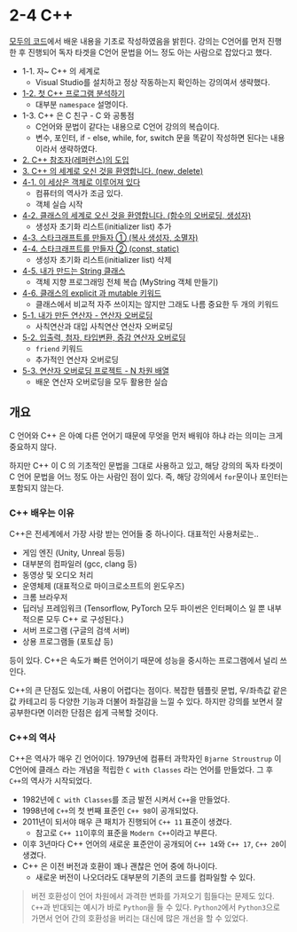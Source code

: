 # 2-4 C++

[모두의 코드](https://modoocode.com/135)에서 배운 내용을 기초로 작성하였음을 밝힌다. 강의는 C언어를 먼저 진행한 후 진행되어 독자 타겟을 C언어 문법을 어느 정도 아는 사람으로 잡았다고 했다.

- 1-1. 자~ C++ 의 세계로
  - Visual Studio를 설치하고 정상 작동하는지 확인하는 강의여서 생략했다.
- [1-2. 첫 C++ 프로그램 분석하기](./1-2.md)
  - 대부분 `namespace` 설명이다.
- 1-3. C++ 은 C 친구 - C 와 공통점
  - C언어와 문법이 같다는 내용으로 C언어 강의의 복습이다.
  - 변수, 포인터, if - else, while, for, switch 문을 똑같이 작성하면 된다는 내용이라서 생략하였다.
- [2. C++ 참조자(레퍼런스)의 도입](./2.md)
- [3. C++ 의 세계로 오신 것을 환영합니다. (new, delete)](./3.md)
- [4-1. 이 세상은 객체로 이루어져 있다](./4-1.md)
  - 컴퓨터의 역사가 조금 있다.
  - 객체 실습 시작
- [4-2. 클래스의 세계로 오신 것을 환영합니다. (함수의 오버로딩, 생성자)](./4-2.md)
  - 생성자 초기화 리스트(initializer list) 추가
- [4-3. 스타크래프트를 만들자 ① (복사 생성자, 소멸자)](./4-3.md)
- [4-4. 스타크래프트를 만들자 ② (const, static)](./4-4.md)
  - 생성자 초기화 리스트(initializer list) 삭제
- [4-5. 내가 만드는 String 클래스](./4-5.md)
  - 객체 지향 프로그래밍 전체 복습 (MyString 객체 만들기)
- [4-6. 클래스의 explicit 과 mutable 키워드](./4-6.md)
  - 클래스에서 비교적 자주 쓰이지는 않지만 그래도 나름 중요한 두 개의 키워드
- [5-1. 내가 만든 연산자 - 연산자 오버로딩](./5-1.md)
  - 사칙연산과 대입 사칙연산 연산자 오버로딩
- [5-2. 입출력, 첨자, 타입변환, 증감 연산자 오버로딩](./5-2.md)
  - `friend` 키워드
  - 추가적인 연산자 오버로딩
- [5-3. 연산자 오버로딩 프로젝트 - N 차원 배열](./5-3.md)
  - 배운 연산자 오버로딩을 모두 활용한 실습

## 개요

C 언어와 C++ 은 아예 다른 언어기 때문에 무엇을 먼저 배워야 하냐 라는 의미는 크게 중요하지 않다.

하지만 C++ 이 C 의 기초적인 문법을 그대로 사용하고 있고, 해당 강의의 독자 타겟이 C 언어 문법을 어느 정도 아는 사람인 점이 있다. 즉, 해당 강의에서 `for`문이나 포인터는 포함되지 않는다.

### C++ 배우는 이유

C++은 전세계에서 가장 사랑 받는 언어들 중 하나이다. 대표적인 사용처로는..

- 게임 엔진 (Unity, Unreal 등등)
- 대부분의 컴파일러 (gcc, clang 등)
- 동영상 및 오디오 처리
- 운영체제 (대표적으로 마이크로소프트의 윈도우즈)
- 크롬 브라우저
- 딥러닝 프레임워크 (Tensorflow, PyTorch 모두 파이썬은 인터페이스 일 뿐 내부적으론 모두 C++ 로 구성된다.)
- 서버 프로그램 (구글의 검색 서버)
- 상용 프로그램들 (포토샵 등)

등이 있다. C++은 속도가 빠른 언어이기 때문에 성능을 중시하는 프로그램에서 널리 쓰인다.

C++의 큰 단점도 있는데, 사용이 어렵다는 점이다. 복잡한 템플릿 문법, 우/좌측값 같은 값 카테고리 등 다양한 기능과 더불어 좌절감을 느낄 수 있다. 하지만 강의를 보면서 잘 공부한다면 이러한 단점은 쉽게 극복할 것이다.

### C++의 역사

C++은 역사가 매우 긴 언어이다. 1979년에 컴퓨터 과학자인 `Bjarne Stroustrup` 이 C언어에 클래스 라는 개념을 적립한 `C with Classes` 라는 언어를 만들었다. 그 후 `C++`의 역사가 시작되었다.

- 1982년에 `C with Classes`를 조금 발전 시켜서 `C++`을 만들었다.
- 1998년에 `C++`의 첫 번째 표준인 `C++ 98`이 공개되었다.
- 2011년이 되서야 매우 큰 패치가 진행되어 `C++ 11` 표준이 생겼다.
  - 참고로 `C++ 11`이후의 표준을 `Modern C++`이라고 부른다.
- 이후 3년마다 C++ 언어의 새로운 표준안이 공개되어 `C++ 14`와 `C++ 17`, `C++ 20`이 생겼다.
- C++ 은 이전 버전과 호환이 꽤나 괜찮은 언어 중에 하나이다.
  - 새로운 버전이 나오더라도 대부분의 기존의 코드를 컴파일할 수 있다.

> 버전 호환성이 언어 차원에서 과격한 변화를 가져오기 힘들다는 문제도 있다. `C++`과 반대되는 예시가 바로 `Python`을 들 수 있다. `Python2`에서 `Python3`으로 가면서 언어 간의 호환성을 버리는 대신에 많은 개선을 할 수 있었다.
